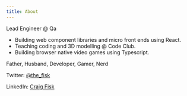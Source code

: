 ```yaml
---
title: About
---
```

Lead Engineer @ Qa

* Building web component libraries and micro front ends using React.
* Teaching coding and 3D modelling @ Code Club.
* Building browser native video games using Typescript.

Father, Husband, Developer, Gamer, Nerd

Twitter: [@the_fisk](https://twitter.com/The_Fisk)

LinkedIn: [Craig Fisk](https://www.linkedin.com/in/craig-fisk-66a1b646)